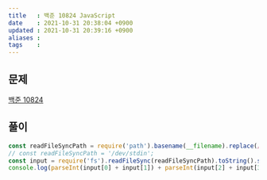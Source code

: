 ```yaml
---
title   : 백준 10824 JavaScript 
date    : 2021-10-31 20:38:04 +0900
updated : 2021-10-31 20:39:16 +0900
aliases : 
tags    : 
---
```

## 문제
[백준 10824](https://www.acmicpc.net/problem/10824)

## 풀이  
```javascript
const readFileSyncPath = require('path').basename(__filename).replace(/js$/, 'txt');
// const readFileSyncPath = '/dev/stdin';
const input = require('fs').readFileSync(readFileSyncPath).toString().split(" ");
console.log(parseInt(input[0] + input[1]) + parseInt(input[2] + input[3]));
```
